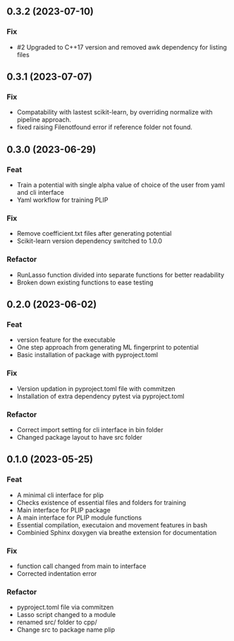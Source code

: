 ## 0.3.2 (2023-07-10)

### Fix

- #2 Upgraded to C++17 version and removed awk dependency for listing files

## 0.3.1 (2023-07-07)

### Fix

- Compatability with lastest scikit-learn, by overriding normalize with pipeline approach.
- fixed raising  Filenotfound error if reference folder not found.

## 0.3.0 (2023-06-29)

### Feat

- Train a potential with single alpha value of choice of the user from yaml and cli interface
- Yaml workflow for training PLIP

### Fix

- Remove coefficient.txt files after generating potential
- Scikit-learn version dependency switched to 1.0.0

### Refactor

- RunLasso function divided into separate functions for better readability
- Broken down existing functions to ease testing

## 0.2.0 (2023-06-02)

### Feat

- version feature for the executable
- One step approach from generating ML fingerprint to potential
- Basic installation of package with pyproject.toml

### Fix

- Version updation in pyproject.toml file with commitzen
- Installation of extra dependency pytest via pyproject.toml

### Refactor

- Correct import setting for cli interface in bin folder
- Changed package layout to have  src folder

## 0.1.0 (2023-05-25)

### Feat

- A minimal cli interface for plip
- Checks existence of essential files and folders for training
- Main interface for PLIP package
- A main  interface for PLIP module functions
- Essential compilation, executaion and movement features in bash
- Combinied Sphinx doxygen via breathe extension for documentation

### Fix

- function call changed from main to interface
- Corrected indentation error

### Refactor

- pyproject.toml file via commitzen
- Lasso script changed to a module
- renamed src/ folder to cpp/
- Change src to package name plip
